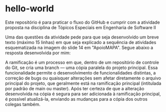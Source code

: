 # hello-world
Este repositório é para praticar o fluxo do GitHub e cumprir com a atividade proposta na disciplina de Tópicos Especiais em Engenharia de Software II

Uma das questões da atividade pede para que seja desenvolvido um breve texto (máximo 15 linhas) em que seja explicado a sequência de atividades esquematizada na imagem do slide 14 em "ApoioMAPA". Segue abaixo a resposta desenvolvida por mim:

  A ramificação é um processo em que, dentro de um repositório de controle do Git, se cria uma branch — uma cópia paralela do projeto principal. Essa funcionalidade permite o desenvolvimento de funcionalidades distintas, a correção de bugs ou quaisquer alterações sem afetar diretamente o arquivo principal do projeto, que geralmente está na ramificação principal (intitulada por padrão de main ou master).
  Após ter certeza de que a alteração desenvolvida na cópia é segura para ser adicionada à ramificação principal, é possível atualizá-la, enviando as mudanças para a cópia dos outros colegas também.

